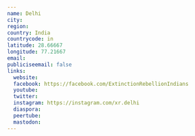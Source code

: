 ```yaml
---
name: Delhi
city:
region:
country: India
countrycode: in
latitude: 28.66667
longitude: 77.21667
email:
publiciseemail: false
links:
  website:
  facebook: https://facebook.com/ExtinctionRebellionIndians
  youtube:
  twitter:
  instagram: https://instagram.com/xr.delhi
  diaspora:
  peertube:
  mastodon:
---
```

